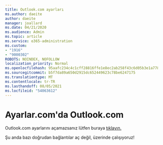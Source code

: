 ```yaml
---
title: Outlook.com ayarları
ms.author: daeite
author: daeite
manager: joallard
ms.date: 04/21/2020
ms.audience: Admin
ms.topic: article
ms.service: o365-administration
ms.custom:
- "1916"
- "9000302"
ROBOTS: NOINDEX, NOFOLLOW
localization_priority: Normal
ms.openlocfilehash: 95aafc234c4c1cff28816ffe1e8ec2ab258f43c6d05b3e1a778ad1a701235512
ms.sourcegitcommit: b5f7da89a650d2915dc652449623c78be6247175
ms.translationtype: MT
ms.contentlocale: tr-TR
ms.lasthandoff: 08/05/2021
ms.locfileid: "54063612"
---
```

# <a name="settings-in-outlookcom"></a>Ayarlar.com'da Outlook.com

Outlook.com ayarlarını açamazsanız lütfen buraya [tıklayın.](https://outlook.live.com/mail/options/general/timeAndLanguage)

Şu anda bazı doğrudan bağlantılar aç değil, üzerinde çalışıyoruz!